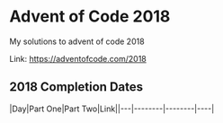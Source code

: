 # Advent of Code 2018

My solutions to advent of code 2018

Link: https://adventofcode.com/2018

## 2018 Completion Dates

|Day|Part One|Part Two|Link||---|--------|--------|----|